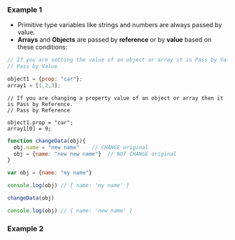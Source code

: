 
### Example 1

* Primitive type variables like strings and numbers are always passed by value.
* **Arrays** and **Objects** are passed by **reference** or by **value** based on these conditions:
  
```js
// If you are setting the value of an object or array it is Pass by Value.
// Pass by Value

object1 = {prop: "car"};
array1 = [1,2,3];
```

```
// If you are changing a property value of an object or array then it is Pass by Reference.
// Pass by Reference

object1.prop = "car";
array1[0] = 9;
```

```js
function changeData(obj){
  obj.name = "new name"    // CHANGE original
  obj = {name: "new new name"}  // NOT CHANGE original
}

var obj = {name: "my name"}

console.log(obj) // { name: 'my name' }

changeData(obj)

console.log(obj) // { name: 'new_name' }
```


### Example 2







